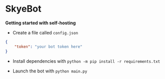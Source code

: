 # SkyeBot

**Getting started with self-hosting**

- Create a file called `config.json`
```json
{
	"token": "your bot token here"
}
```

- Install dependencies with `python -m pip install -r requirements.txt`

- Launch the bot with `python main.py`
